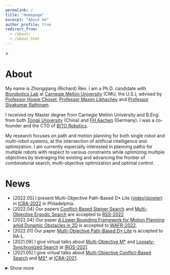 ```yaml
---
permalink: /
title: "Homepage"
excerpt: "About me"
author_profile: true
redirect_from: 
  - /about/
  - /about.html
---
```


<head>
  <!-- Global site tag (gtag.js) - Google Analytics -->
<script async src="https://www.googletagmanager.com/gtag/js?id=G-W1FDP21ME3"></script>
<script>
  window.dataLayer = window.dataLayer || [];
  function gtag(){dataLayer.push(arguments);}
  gtag('js', new Date());

  gtag('config', 'G-W1FDP21ME3');
</script>
</head>>

About
======
My name is Zhongqiang (Richard) Ren.
I am a Ph.D. candidate with [Biorobotics Lab](http://biorobotics.ri.cmu.edu/index.php) at [Carnegie Mellon University](https://www.cmu.edu/) (CMU, the U.S.), advised by [Professor Howie Choset](https://www.ri.cmu.edu/ri-faculty/howie-choset/), [Professor Maxim Likhachev](http://www.cs.cmu.edu/~maxim/) and [Professor Sivakumar Rathinam](https://engineering.tamu.edu/mechanical/profiles/rathinam-sivakumar.html).

I received my Master degree from Carnegie Mellon University and B.Eng. from both [Tongji University](https://www.tongji.edu.cn/) (China) and [FH Aachen](https://www.fh-aachen.de/en/) (Germany).
I was a co-founder and the CTO of [BITO Robotics](https://bitorobotics.com/).

My research focuses on path and motion planning for both single robot and multi-robot systems, at the intersection of artificial intelligence and optimization.
I am currently especially interested in planning paths for multiple robots with respect to various constraints while optimizing multiple objectives by leveraging the existing and advancing the frontier of combinatorial search, multi-objective optimization and optimal control.

News
======

* \[2022.05\] I present Multi-Objective Path-Based D* Lite [(video)](https://youtu.be/GVYLqTZpPLE)[(poster)](../files/ren22_MOPBD_ICRA_RAL_poster.pdf) in [ICRA-2022](https://www.icra2022.org/) in Philadelphia.
* \[2022.04\] Our papers [Conflict-Based Steiner Search](http://www.roboticsproceedings.org/rss18/p058.pdf) and [Multi-Objective Ergodic Search](http://www.roboticsproceedings.org/rss18/p052.pdf) are accepted to [RSS-2022](https://roboticsconference.org/)
* \[2022.04\] Our paper [A Lower Bounding Framework for Motion Planning amid Dynamic Obstacles in 2D](https://arxiv.org/pdf/2202.07409.pdf) is accepted to [WAFR-2022](https://wafr2022.github.io/).
* \[2022.01\] Our paper [Multi-Objective Path-Based D* Lite](https://ieeexplore.ieee.org/abstract/document/9697421) is accepted to RA-L.
* \[2021.09\] I give virtual talks about [Multi-Objective M*](https://www.youtube.com/watch?v=pfeBNvOqzvE) and [Loosely-Synchronized Search](https://www.youtube.com/watch?v=u0WSXr3yjhc&t=2s) at [IROS-2021](https://www.iros2021.org/).
* \[2021.05\] I give virtual talks about [Multi-Objective Conflict-Based Search](https://www.youtube.com/watch?v=KI-BVhsjg0I&t=9s) and [MS*](https://www.youtube.com/watch?v=cjwO4yycfpo&t=20s) at [ICRA-2021](https://ieeexplore.ieee.org/xpl/conhome/9560720/proceeding).
<details>
  <summary>Show more</summary>
  <ul>
    <li>
      [2020.10] As the CTO of BITO Robotics, I give a talk at a <a href="https://www.yun-live.com/article_pc/3459">salon</a> about industrial intelligence in Xiamen, China.
    </li>
    <li>
      [2020.07] As the CTO of BITO Robotics, I give a virtual <a href="https://www.aiimooc.com/mall/preshow-htm-itemid-605.html">talk</a> about mobile robots in industrial applications.
    </li>
    <li>
      [2019.12] As the CTO of BITO Robotics, I give a <a href="https://www.sohu.com/a/360892392_120166828">talk</a> about AGV and logistics at Gaogong Forum in Shenzhen, China.
    </li>
  </ul>
</details>



